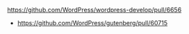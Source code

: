 https://github.com/WordPress/wordpress-develop/pull/6656

* https://github.com/WordPress/gutenberg/pull/60715